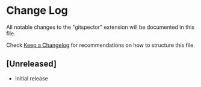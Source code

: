 # Change Log

All notable changes to the "gitspector" extension will be documented in this file.

Check [Keep a Changelog](http://keepachangelog.com/) for recommendations on how to structure this file.

## [Unreleased]

- Initial release